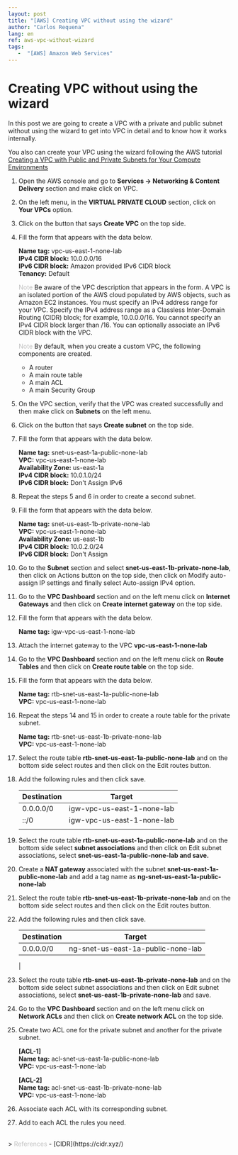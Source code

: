 ```yaml
---
layout: post
title: "[AWS] Creating VPC without using the wizard"
author: "Carlos Requena"
lang: en
ref: aws-vpc-without-wizard
tags:
   -  "[AWS] Amazon Web Services" 
---
```


# Creating VPC without using the wizard

In this post we are going to create a VPC with a private and public subnet without using the wizard to get into VPC in detail and to know how it works 
internally. 

You also can create your VPC using the wizard following the AWS tutorial 
[Creating a VPC with Public and Private Subnets for Your Compute Environments](https://docs.aws.amazon.com/batch/latest/userguide/create-public-private-vpc.html)

1.  Open the AWS console and go to **Services -> Networking & Content Delivery** section and make click on VPC.

2. On the left menu, in the **VIRTUAL PRIVATE CLOUD** section, click on **Your VPCs** option.

3. Click on the button that says **Create VPC** on the top side.

4. Fill the form that appears with the data below.

    **Name tag:** vpc-us-east-1-none-lab    
    **IPv4 CIDR block:** 10.0.0.0/16   
    **IPv6 CIDR block:** Amazon provided IPv6 CIDR block    
    **Tenancy:** Default

    > 
    <span style="color:silver;">Note</span>
    Be aware of the VPC description that appears in the form.
    A VPC is an isolated portion of the AWS cloud populated by AWS objects, such as Amazon EC2 instances. You must specify an IPv4 address range for your VPC. Specify the IPv4 address range as a Classless Inter-Domain Routing (CIDR) block; for example, 10.0.0.0/16. You cannot specify an IPv4 CIDR block larger than /16. You can optionally associate an IPv6 CIDR block with the VPC.
    
    >
    <span style="color:silver;">Note</span>
    By default, when you create a custom VPC, the following components are created.
    - A router
    - A main route table
    - A main ACL
    - A main Security Group     
    

5. On the VPC section, verify that the VPC was created successfully and then make click on **Subnets** on the left menu.

6. Click on the button that says **Create subnet** on the top side.

7. Fill the form that appears with the data below.

    **Name tag:** snet-us-east-1a-public-none-lab   
    **VPC:** vpc-us-east-1-none-lab     
    **Availability Zone:** us-east-1a    
    **IPv4 CIDR block:** 10.0.1.0/24    
    **IPv6 CIDR block:** Don't Assign IPv6  

8. Repeat the steps 5 and 6 in order to create a second subnet.

9. Fill the form that appears with the data below.
    
    **Name tag:** snet-us-east-1b-private-none-lab  
    **VPC:** vpc-us-east-1-none-lab     
    **Availability Zone:**  us-east-1b    
    **IPv4 CIDR block:** 10.0.2.0/24    
    **IPv6 CIDR block:** Don't Assign   

10. Go to the **Subnet** section and select **snet-us-east-1b-private-none-lab**, then click on Actions button on the top side, then click on Modify auto-assign 
IP settings and finally select Auto-assign IPv4 option.

11. Go to the **VPC Dashboard** section and on the left menu click on **Internet Gateways** and then click on **Create internet gateway** on the top side.

12. Fill the form that appears with the data below.     
    
    **Name tag:** igw-vpc-us-east-1-none-lab    

13. Attach the internet gateway to the VPC **vpc-us-east-1-none-lab**

14. Go to the **VPC Dashboard** section and on the left menu click on **Route Tables** and then click on **Create route table** on the top side.

15. Fill the form that appears with the data below.

    **Name tag:** rtb-snet-us-east-1a-public-none-lab   
    **VPC:** vpc-us-east-1-none-lab 

16. Repeat the steps 14 and 15 in order to create a route table for the private subnet.

    **Name tag:** rtb-snet-us-east-1b-private-none-lab  
    **VPC:** vpc-us-east-1-none-lab

17. Select the route table **rtb-snet-us-east-1a-public-none-lab** and on the bottom side select routes and then click on the 
Edit routes button.

18. Add the following rules and then click save.    

    | Destination 	| Target                     	|
    |-------------	|----------------------------	|
    | 0.0.0.0/0   	| igw-vpc-us-east-1-none-lab 	|
    | ::/0        	| igw-vpc-us-east-1-none-lab 	|       
    |               |                               |

19. Select the route table **rtb-snet-us-east-1a-public-none-lab** and on the bottom side select **subnet associations** and then click on Edit subnet associations, 
select **snet-us-east-1a-public-none-lab and save.**

20. Create a **NAT gateway** associated with the subnet **snet-us-east-1a-public-none-lab** and add a tag name as **ng-snet-us-east-1a-public-none-lab**

21. Select the route table **rtb-snet-us-east-1b-private-none-lab** and on the bottom side select routes and then click on the Edit routes button.

22. Add the following rules and then click save.

    | Destination 	| Target                             	|
    |-------------	|------------------------------------	|
    | 0.0.0.0/0   	| ng-snet-us-east-1a-public-none-lab 	|
    |

23. Select the route table **rtb-snet-us-east-1b-private-none-lab** and on the bottom side select subnet associations and then click on Edit subnet
associations, select **snet-us-east-1b-private-none-lab** and save.

24. Go to the **VPC Dashboard** section and on the left menu click on **Network ACLs** and then click on **Create network ACL** on the top side.

25. Create two ACL one for the private subnet and another for the private subnet.
    
    **\[ACL-1\]**   
    **Name tag:** acl-snet-us-east-1a-public-none-lab   
    **VPC:** vpc-us-east-1-none-lab 
    
    **\[ACL-2\]**   
    **Name tag:** acl-snet-us-east-1b-private-none-lab  
    **VPC:** vpc-us-east-1-none-lab     

26. Associate each ACL with its corresponding subnet.

27. Add to each ACL the rules you need.

<br>
> 
<span style="color:silver;">References</span>
- [CIDR](https://cidr.xyz/)

